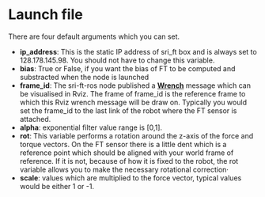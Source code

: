 
# Launch file

There are four default arguments which you can set.

* **ip_address**:
This is the static IP address of sri_ft box and is always set to 128.178.145.98. You should not have to change
this variable. 
* **bias**: 
True or False, if you want the bias of FT to be computed and substracted when the node is launched
* **frame_id**:
The sri-ft-ros node published a [**Wrench**](http://wiki.ros.org/rviz/DisplayTypes/Wrench) message which can be 
visualised in Rviz. The frame of frame_id is the reference frame to which this Rviz wrench message will be draw on.
Typically you would set the frame_id to the last link of the robot where the FT sensor is attached.
* **alpha**: exponential filter value range is [0,1].
* **rot**:
This variable performs a rotation around the z-axis of the force and torque vectors. On the FT sensor there is a little
dent which is a reference point which should be aligned with your world frame of reference. If it is not, because of how 
it is fixed to the robot, the rot variable allows you to make the necessary rotational correction·
* **scale**: values which are multiplied to the force vector, typical values would be either 1 or -1.

